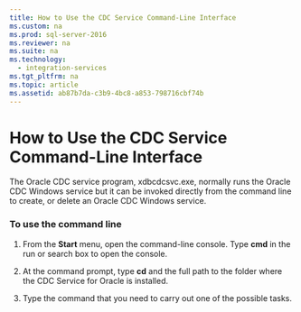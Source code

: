 ```yaml
---
title: How to Use the CDC Service Command-Line Interface
ms.custom: na
ms.prod: sql-server-2016
ms.reviewer: na
ms.suite: na
ms.technology: 
  - integration-services
ms.tgt_pltfrm: na
ms.topic: article
ms.assetid: ab87b7da-c3b9-4bc8-a853-798716cbf74b
---
```

# How to Use the CDC Service Command-Line Interface
  The Oracle CDC service program, xdbcdcsvc.exe, normally runs the Oracle CDC Windows service but it can be invoked directly from the command line to create, or delete an Oracle CDC Windows service.  
  
### To use the command line  
  
1.  From the **Start** menu, open the command-line console. Type **cmd** in the run or search box to open the console.  
  
2.  At the command prompt, type **cd** and the full path to the folder where the CDC Service for Oracle is installed.  
  
3.  Type the command that you need to carry out one of the possible tasks.  
  
  